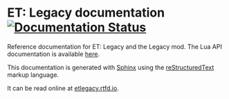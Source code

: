 # ET: Legacy documentation [![Documentation Status](https://readthedocs.org/projects/etlegacy/badge/?version=latest)](http://etlegacy.readthedocs.io/en/latest/?badge=latest)

Reference documentation for ET: Legacy and the Legacy mod. The Lua API documentation is available [here](https://github.com/etlegacy/etlegacy-lua-docs).

This documentation is generated with [Sphinx](http://www.sphinx-doc.org/) using the [reStructuredText](http://www.sphinx-doc.org/en/stable/rest.html) markup language.

It can be read online at [etlegacy.rtfd.io](http://etlegacy.rtfd.io).
